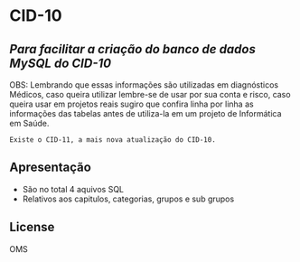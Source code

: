 # CID-10
## _Para facilitar a criação do banco de dados MySQL do CID-10_

OBS: Lembrando que essas informações são utilizadas em diagnósticos Médicos, caso queira utilizar lembre-se de usar por sua conta e risco, caso queira usar em projetos reais sugiro que confira linha por linha as informações das tabelas antes de utiliza-la em um projeto de Informática em Saúde. 

```
Existe o CID-11, a mais nova atualização do CID-10.

```

## Apresentação

- São no total 4 aquivos SQL
- Relativos aos capitulos, categorias, grupos e sub grupos

## License

OMS
